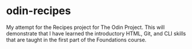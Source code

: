 # odin-recipes
My attempt for the Recipes project for The Odin Project. This will demonstrate that I have learned the introductory HTML, Git, and CLI skills that are taught in the first part of the Foundations course.
